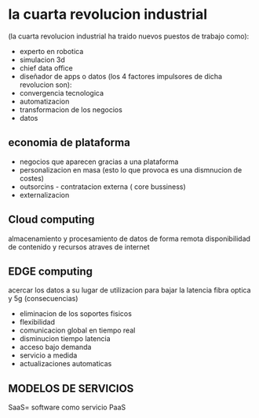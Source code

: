 
# la cuarta revolucion industrial

(la cuarta revolucion industrial ha traido nuevos puestos de trabajo como):
- experto en robotica
- simulacion 3d
- chief data office
- diseñador de apps o datos
(los 4 factores impulsores de dicha revolucion son):
- convergencia tecnologica
- automatizacion
- transformacion de los negocios 
- datos
## economia de plataforma
- negocios que aparecen gracias a una plataforma
- personalizacion en masa (esto lo que provoca es una dismnucion de costes)
- outsorcins - contratacion externa ( core bussiness)
- externalizacion
## Cloud computing
almacenamiento y procesamiento de datos de forma remota
disponibilidad de contenido y recursos atraves de internet
## EDGE computing
acercar los datos a su lugar de utilizacion para bajar la latencia
fibra optica y 5g
(consecuencias)
- eliminacion de los soportes fisicos
- flexibilidad
- comunicacion global en tiempo real
- disminucion tiempo latencia
- acceso bajo demanda
- servicio a medida
- actualizaciones automaticas
## MODELOS DE SERVICIOS
SaaS= software como servicio
PaaS
 

